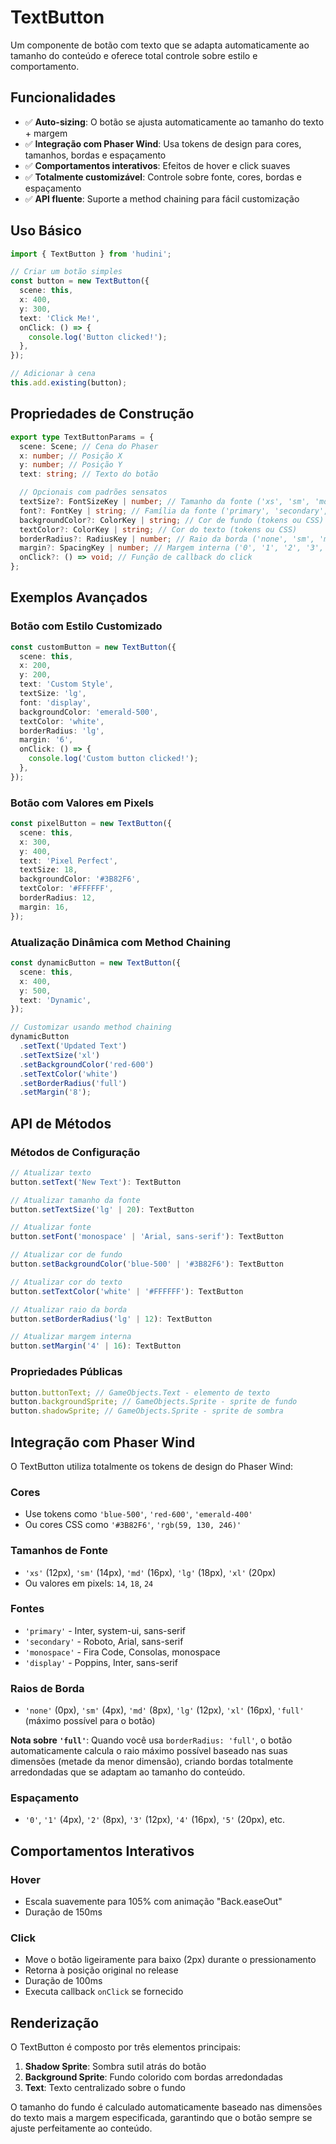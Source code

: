 # TextButton

Um componente de botão com texto que se adapta automaticamente ao tamanho do conteúdo e oferece total controle sobre estilo e comportamento.

## Funcionalidades

- ✅ **Auto-sizing**: O botão se ajusta automaticamente ao tamanho do texto + margem
- ✅ **Integração com Phaser Wind**: Usa tokens de design para cores, tamanhos, bordas e espaçamento
- ✅ **Comportamentos interativos**: Efeitos de hover e click suaves
- ✅ **Totalmente customizável**: Controle sobre fonte, cores, bordas e espaçamento
- ✅ **API fluente**: Suporte a method chaining para fácil customização

## Uso Básico

```typescript
import { TextButton } from 'hudini';

// Criar um botão simples
const button = new TextButton({
  scene: this,
  x: 400,
  y: 300,
  text: 'Click Me!',
  onClick: () => {
    console.log('Button clicked!');
  },
});

// Adicionar à cena
this.add.existing(button);
```

## Propriedades de Construção

```typescript
export type TextButtonParams = {
  scene: Scene; // Cena do Phaser
  x: number; // Posição X
  y: number; // Posição Y
  text: string; // Texto do botão

  // Opcionais com padrões sensatos
  textSize?: FontSizeKey | number; // Tamanho da fonte ('xs', 'sm', 'md', 'lg', 'xl' ou px)
  font?: FontKey | string; // Família da fonte ('primary', 'secondary', 'monospace', 'display')
  backgroundColor?: ColorKey | string; // Cor de fundo (tokens ou CSS)
  textColor?: ColorKey | string; // Cor do texto (tokens ou CSS)
  borderRadius?: RadiusKey | number; // Raio da borda ('none', 'sm', 'md', 'lg', 'xl', 'full' ou px)
  margin?: SpacingKey | number; // Margem interna ('0', '1', '2', '3', '4'... ou px)
  onClick?: () => void; // Função de callback do click
};
```

## Exemplos Avançados

### Botão com Estilo Customizado

```typescript
const customButton = new TextButton({
  scene: this,
  x: 200,
  y: 200,
  text: 'Custom Style',
  textSize: 'lg',
  font: 'display',
  backgroundColor: 'emerald-500',
  textColor: 'white',
  borderRadius: 'lg',
  margin: '6',
  onClick: () => {
    console.log('Custom button clicked!');
  },
});
```

### Botão com Valores em Pixels

```typescript
const pixelButton = new TextButton({
  scene: this,
  x: 300,
  y: 400,
  text: 'Pixel Perfect',
  textSize: 18,
  backgroundColor: '#3B82F6',
  textColor: '#FFFFFF',
  borderRadius: 12,
  margin: 16,
});
```

### Atualização Dinâmica com Method Chaining

```typescript
const dynamicButton = new TextButton({
  scene: this,
  x: 400,
  y: 500,
  text: 'Dynamic',
});

// Customizar usando method chaining
dynamicButton
  .setText('Updated Text')
  .setTextSize('xl')
  .setBackgroundColor('red-600')
  .setTextColor('white')
  .setBorderRadius('full')
  .setMargin('8');
```

## API de Métodos

### Métodos de Configuração

```typescript
// Atualizar texto
button.setText('New Text'): TextButton

// Atualizar tamanho da fonte
button.setTextSize('lg' | 20): TextButton

// Atualizar fonte
button.setFont('monospace' | 'Arial, sans-serif'): TextButton

// Atualizar cor de fundo
button.setBackgroundColor('blue-500' | '#3B82F6'): TextButton

// Atualizar cor do texto
button.setTextColor('white' | '#FFFFFF'): TextButton

// Atualizar raio da borda
button.setBorderRadius('lg' | 12): TextButton

// Atualizar margem interna
button.setMargin('4' | 16): TextButton
```

### Propriedades Públicas

```typescript
button.buttonText; // GameObjects.Text - elemento de texto
button.backgroundSprite; // GameObjects.Sprite - sprite de fundo
button.shadowSprite; // GameObjects.Sprite - sprite de sombra
```

## Integração com Phaser Wind

O TextButton utiliza totalmente os tokens de design do Phaser Wind:

### Cores

- Use tokens como `'blue-500'`, `'red-600'`, `'emerald-400'`
- Ou cores CSS como `'#3B82F6'`, `'rgb(59, 130, 246)'`

### Tamanhos de Fonte

- `'xs'` (12px), `'sm'` (14px), `'md'` (16px), `'lg'` (18px), `'xl'` (20px)
- Ou valores em pixels: `14`, `18`, `24`

### Fontes

- `'primary'` - Inter, system-ui, sans-serif
- `'secondary'` - Roboto, Arial, sans-serif
- `'monospace'` - Fira Code, Consolas, monospace
- `'display'` - Poppins, Inter, sans-serif

### Raios de Borda

- `'none'` (0px), `'sm'` (4px), `'md'` (8px), `'lg'` (12px), `'xl'` (16px), `'full'` (máximo possível para o botão)

**Nota sobre `'full'`**: Quando você usa `borderRadius: 'full'`, o botão automaticamente calcula o raio máximo possível baseado nas suas dimensões (metade da menor dimensão), criando bordas totalmente arredondadas que se adaptam ao tamanho do conteúdo.

### Espaçamento

- `'0'`, `'1'` (4px), `'2'` (8px), `'3'` (12px), `'4'` (16px), `'5'` (20px), etc.

## Comportamentos Interativos

### Hover

- Escala suavemente para 105% com animação "Back.easeOut"
- Duração de 150ms

### Click

- Move o botão ligeiramente para baixo (2px) durante o pressionamento
- Retorna à posição original no release
- Duração de 100ms
- Executa callback `onClick` se fornecido

## Renderização

O TextButton é composto por três elementos principais:

1. **Shadow Sprite**: Sombra sutil atrás do botão
2. **Background Sprite**: Fundo colorido com bordas arredondadas
3. **Text**: Texto centralizado sobre o fundo

O tamanho do fundo é calculado automaticamente baseado nas dimensões do texto mais a margem especificada, garantindo que o botão sempre se ajuste perfeitamente ao conteúdo.

